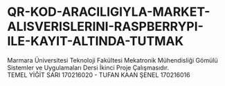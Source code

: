 # QR-KOD-ARACILIGIYLA-MARKET-ALISVERISLERINI-RASPBERRYPI-ILE-KAYIT-ALTINDA-TUTMAK
Marmara Üniversitesi Teknoloji Fakültesi Mekatronik Mühendisliği Gömülü Sistemler ve Uygulamaları Dersi İkinci Proje Çalışmasıdır.          
TEMEL YİĞİT SARI 170216020 - TUFAN KAAN ŞENEL 170216016
